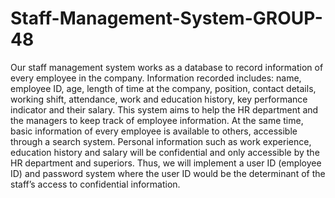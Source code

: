 # Staff-Management-System-GROUP-48
Our staff management system works as a database to record information of every employee in the company. Information recorded includes: name, employee ID, age, length of time at the company, position, contact details, working shift, attendance, work and education history, key performance indicator and their salary. This system aims to help the HR department and the managers to keep track of employee information. At the same time, basic information of every employee is available to others, accessible through a search system. Personal information such as work experience, education history and salary will be confidential and only accessible by the HR department and superiors. Thus, we will implement a user ID (employee ID) and password system where the user ID would be the determinant of the staff’s access to confidential information.
